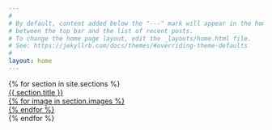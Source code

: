 ```yaml
---
#
# By default, content added below the "---" mark will appear in the home page
# between the top bar and the list of recent posts.
# To change the home page layout, edit the _layouts/home.html file.
# See: https://jekyllrb.com/docs/themes/#overriding-theme-defaults
#
layout: home
---
```


<div>
  {% for section in site.sections %}
  <div class="section-box">
    <a href="{{ section.url }}">
      <div>
        <div>{{ section.title }}</div>
        <div class="img" style="background-image:url('{{ section.first_image }}')"></div>
        {% for image in section.images %}
          <div class="img hidden" style="background-image:url('{{ image }}')"></div>
        {% endfor %}
        <div class="loader"></div>
      </div>
    </a>
  </div>
  {% endfor %}
</div>

<script src="/assets/js/index.js"></script>


